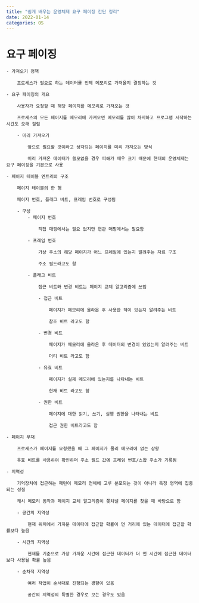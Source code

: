 ```yaml
---
title: "쉽게 배우는 운영체제 요구 페이징 간단 정리"
date: 2022-01-14
categories: OS
---
```


# 요구 페이징

    - 가져오기 정책

        프로세스가 필요로 하는 데이터를 언제 메모리로 가져올지 결정하는 것

    - 요구 페이징의 개요

        사용자가 요청할 때 해당 페이지를 메모리로 가져오는 것

        프로세스의 모든 페이지를 메모리에 가져오면 메모리를 많이 차지하고 프로그램 시작하는 시간도 오래 걸림

        - 미리 가져오기

            앞으로 필요할 것이라고 생각되는 페이지를 미리 가져오는 방식

            미리 가져온 데이터가 쓸모없을 경우 피해가 매우 크기 때문에 현대의 운영체제는 요구 페이징을 기본으로 사용

    - 페이지 테이블 엔트리의 구조

        페이지 테이블의 한 행

        페이지 번호, 플래그 비트, 프레임 번호로 구성됨

        - 구성
            - 페이지 번호

                직접 매핑에서는 필요 없지만 연관 매핑에서는 필요함

            - 프레임 번호

                가상 주소의 해당 페이지가 어느 프레임에 있는지 알려주는 자료 구조

                주소 필드라고도 함

            - 플래그 비트

                접근 비트와 변경 비트는 페이지 교체 알고리즘에 쓰임

                - 접근 비트

                    페이지가 메모리에 올라온 후 사용한 적이 있는지 알려주는 비트

                    참조 비트 라고도 함

                - 변경 비트

                    페이지가 메모리에 올라온 후 데이터의 변경이 있었는지 알려주는 비트

                    더티 비트 라고도 함

                - 유효 비트

                    페이지가 실제 메모리에 있는지를 나타내는 비트

                    현재 비트 라고도 함

                - 권한 비트

                    페이지에 대한 읽기, 쓰기, 실행 권한을 나타내는 비트

                    접근 권한 비트라고도 함

    - 페이지 부재

        프로세스가 페이지를 요청했을 때 그 페이지가 물리 메모리에 없는 상황

        유효 비트를 사용하여 확인하며 주소 필드 값에 프레임 번호/스왑 주소가 기록됨

    - 지역성

        기억장치에 접근하는 패턴이 메모리 전체에 고루 분포되는 것이 아니라 특정 영역에 집중되는 성질

        캐시 메모리 동작과 페이지 교체 알고리즘이 쫒차낼 페이지를 찾을 때 바탕으로 함

        - 공간의 지역성

            현재 위치에서 가까운 데이터에 접근할 확률이 먼 거리에 있는 데이터에 접근할 확률보다 높음

        - 시간의 지역성

            현재를 기준으로 가장 가까운 시간에 접근한 데이터가 더 먼 시간에 접근한 데이터보다 사용될 확률 높음

        - 순차적 지역성

            여러 작업이 순서대로 진행되는 경향이 있음

            공간의 지역성의 특별한 경우로 보는 경우도 있음

